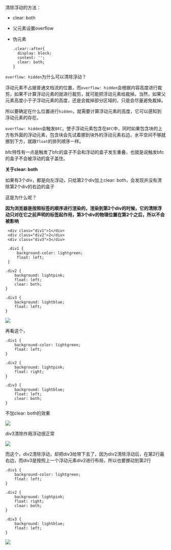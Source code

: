 清除浮动的方法：

* clear: both

* 父元素设置overflow

* 伪元素

  ```
  .clear::after{
  	display: block;
  	content: '';
  	clear: both;
  }
  ```

  





`overflow: hidden`为什么可以清除浮动？

浮动元素不占据普通文档流的位置，而`overflow: hidden`会根据内容高度进行裁剪，如果不计算浮动元素的就进行裁剪，就可能把浮动元素给裁掉。当然，如果父元素高度小于子浮动元素的高度，还是会裁掉部分区域的，只是会尽量避免裁掉。

所以要确定在什么位置进行`hidden`，就需要计算浮动元素的高度，它可以感知到浮动元素的存在。

`overflow: hidden`会触发`BFC`，使子浮动元素包含在`BFC`中，同时如果包含块的上方有外面的浮动元素，包含块会先试着挪到块外的浮动元素右边，水平空间不够就挪到下方，就跟`float`的排列顺序一样。



bfc特性有一点是触发了bfc的盒子不会和浮动的盒子发生重叠，也就是说触发bfc的盒子不会被浮动的盒子盖住。







**关于clear: both**



如果有3个div，都是向左浮动，只给第2个div加上clear: both，会发现并没有清除第2个div的右边的盒子

这是为什么呢？

**因为浏览器是按照标签的顺序进行渲染的，渲染到第2个div的时候，它的清除浮动只对在它之前声明的标签起作用，第3个div的物理位置在第2个之后，所以不会被影响**

```
 <div class="div1">1</div>
 <div class="div2">2</div>
 <div class="div3">3</div>
 
 .div1 {
     background-color: lightgreen;
     float: left;
 }

.div2 {
    background: lightpink;
    float: left;
    clear: both;
}

.div3 {
    background: lightblue;
    float: left;
}
```

![](https://gitee.com/chiihooy/pictures-bed/raw/master/img/20210306220504.png)





再看这个，

```
.div1 {
    background-color: lightgreen;
    float: left;
}

.div2 {
    background: lightpink;
    float: right;
}

.div3 {
    background: lightblue;
    float: left;
    clear: both;
}

```

不加clear: both的效果

![](https://gitee.com/chiihooy/pictures-bed/raw/master/img/20210306221757.png)

div3清除作用浮动很正常

![](https://gitee.com/chiihooy/pictures-bed/raw/master/img/20210306221457.png)



而这个，div2清除浮动，却把div3给带下去了，因为div2清除浮动后，在第2行最右边，而div3是按照上一个浮动元素div2进行布局，所以也要挪动到第2行

```
.div1 {
    background-color: lightgreen;
    float: left;
}

.div2 {
    background: lightpink;
    float: right;
    clear: both;
}

.div3 {
    background: lightblue;
    float: left;
}
```

![](https://gitee.com/chiihooy/pictures-bed/raw/master/img/20210306221539.png)